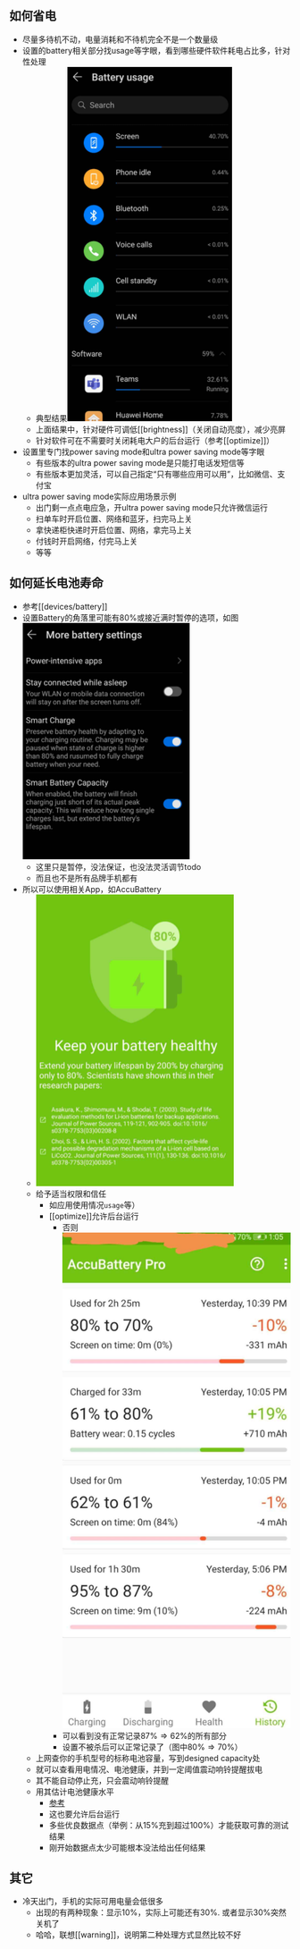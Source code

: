 ## 如何省电
- 尽量多待机不动，电量消耗和不待机完全不是一个数量级
- 设置的battery相关部分找usage等字眼，看到哪些硬件软件耗电占比多，针对性处理
  - 典型结果![](usage.png)
  - 上面结果中，针对硬件可调低[[brightness]]（关闭自动亮度），减少亮屏
  - 针对软件可在不需要时关闭耗电大户的后台运行（参考[[optimize]]）
- 设置里专门找power saving mode和ultra power saving mode等字眼
  - 有些版本的ultra power saving mode是只能打电话发短信等
  - 有些版本更加灵活，可以自己指定“只有哪些应用可以用”，比如微信、支付宝
- ultra power saving mode实际应用场景示例
  - 出门剩一点点电应急，开ultra power saving mode只允许微信运行
  - 扫单车时开启位置、网络和蓝牙，扫完马上关
  - 拿快递柜快递时开启位置、网络，拿完马上关
  - 付钱时开启网络，付完马上关
  - 等等
## 如何延长电池寿命
- 参考[[devices/battery]]
- 设置Battery的角落里可能有80%或接近满时暂停的选项，如图![](more-settings.png)
  - 这里只是暂停，没法保证，也没法灵活调节todo
  - 而且也不是所有品牌手机都有
- 所以可以使用相关App，如AccuBattery
  - ![](accu-battery.png)
  - 给予适当权限和信任
    - 如应用使用情况`usage`等）
    - [[optimize]]允许后台运行
      - 否则![](kill-background.jpg)
      - 可以看到没有正常记录$87\% \Rightarrow 62\%$的所有部分
      - 设置不被杀后可以正常记录了（图中$80\%\Rightarrow 70\%$）
  - 上网查你的手机型号的标称电池容量，写到designed capacity处
  - 就可以查看用电情况、电池健康，并到一定阈值震动响铃提醒拔电
  - 其不能自动停止充，只会震动响铃提醒
  - 用其估计电池健康水平
    - [参考](https://accubattery.zendesk.com/hc/en-us/articles/209507189-Tab-3-battery-health-screen)
    - 这也要允许后台运行
    - 多些优良数据点（举例：从15%充到超过100%）才能获取可靠的测试结果
    - 刚开始数据点太少可能根本没法给出任何结果
## 其它
- 冷天出门，手机的实际可用电量会低很多
  - 出现的有两种现象：显示10%，实际上可能还有30%. 或者显示30%突然关机了
  - 哈哈，联想[[warning]]，说明第二种处理方式显然比较不好